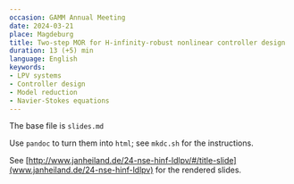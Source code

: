 ```yaml
---
occasion: GAMM Annual Meeting
date: 2024-03-21
place: Magdeburg
title: Two-step MOR for H-infinity-robust nonlinear controller design 
duration: 13 (+5) min
language: English
keywords: 
- LPV systems
- Controller design
- Model reduction
- Navier-Stokes equations
---
```


The base file is `slides.md`

Use `pandoc` to turn them into `html`; see `mkdc.sh` for the instructions.

See [http://www.janheiland.de/24-nse-hinf-ldlpv/#/title-slide](www.janheiland.de/24-nse-hinf-ldlpv) for the rendered slides.
